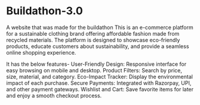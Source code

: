 # Buildathon-3.0
A website that was made for the buildathon
This is an e-commerce platform for a sustainable clothing brand offering affordable fashion made from recycled materials. The platform is designed to showcase eco-friendly products, educate customers about sustainability, and provide a seamless online shopping experience.

It has the below features-
User-Friendly Design: Responsive interface for easy browsing on mobile and desktop.
Product Filters: Search by price, size, material, and category.
Eco-Impact Tracker: Display the environmental impact of each purchase.
Secure Payments: Integrated with Razorpay, UPI, and other payment gateways.
Wishlist and Cart: Save favorite items for later and enjoy a smooth checkout process.
